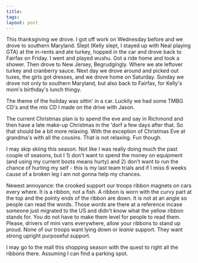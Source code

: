 ```yaml
---
title: 
tags: 
layout: post
---
```

This thanksgiving we drove.  I got off work on Wednesday before and we drove to southern Maryland.  Slept (Kelly slept, I stayed up with Neal playing GTA) at the in-rents and ate turkey, hopped in the car and drove back to Fairfax on Friday. I went and played wushu. Got a ride home and took a shower. Then drove to New Jersey, Begrudgingly.  Where we ate leftover turkey and cranberry sauce. Next day we drove around and picked out tuxes, the girls got dresses, and we drove home on Saturday. Sunday we drove not only to southern Maryland, but also back to Fairfax, for Kelly's mom's birthday's lunch thingy.  



The theme of the holiday was sittin' in a car.  Luckily we had some TMBG CD's and the mix CD I made on the drive with Jason.



The current Christmas plan is to spend the eve and say in Richmond and then have a late make-up Christmas in the 'dorf a few days after that.  So that should be a bit more relaxing.  With the exception of Christmas Eve at grandma's with all the cousins.  That is not relaxing.  Fun though. 



I may skip skiing this season.  Not like I was really doing much the past couple of seasons, but I 1) don't want to spend the money on equipment (and using my current boots means hurty) and 2) don't want to run the chance of hurting my self - this is my last team trials and if I miss 6 weeks cause of a broken leg I am not gonna help my chances.  



Newest annoyance: the crooked support our troops ribbon magnets on cars every where.   It is a ribbon, not a fish.  A ribbon is worn with the curvy part at the top and the pointy ends of the ribbon are down.  It is not at an angle so people can read the words.  Those words are there at a reference incase someone just migrated to the US and didn't know what the yellow ribbon stands for.  You do not have to make them level for people to read them.  Please, drivers of mini vans everywhere, allow your ribbons to stand up proud.  None of our troops want lying down or _leanie_ support.  They want strong upright purposeful support.  



I may go to the mall this shopping season with the quest to right all the ribbons there.  Assuming I can find a parking spot.
